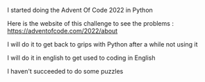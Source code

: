 I started doing the Advent Of Code 2022 in Python 

Here is the website of this challenge to see the problems : https://adventofcode.com/2022/about

I will do it to get back to grips with Python after a while not using it 

I will do it in english to get used to coding in English 

I haven't succeeded to do some puzzles 